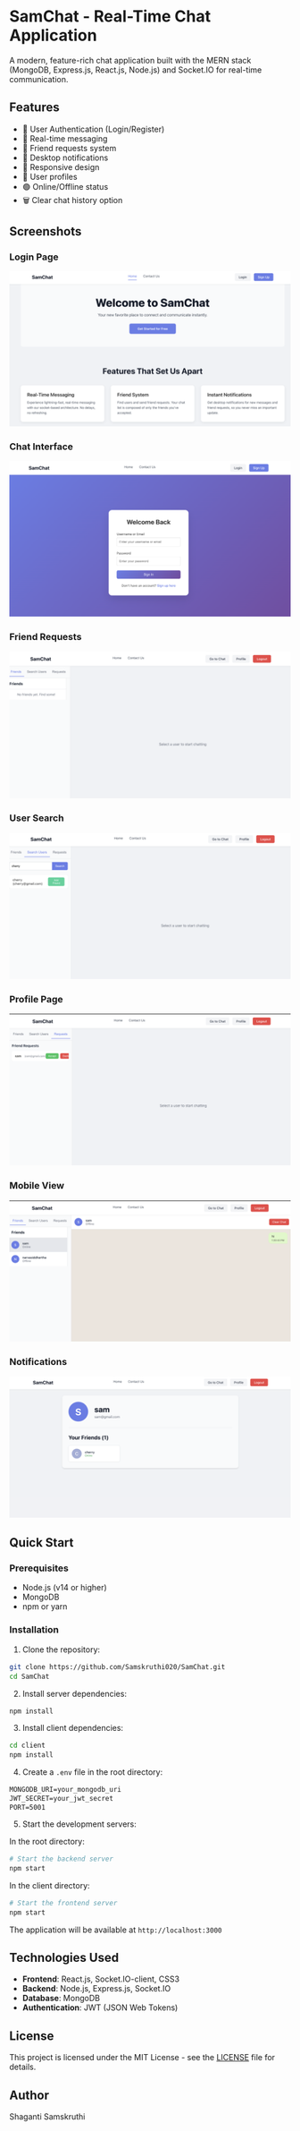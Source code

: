 # SamChat - Real-Time Chat Application

A modern, feature-rich chat application built with the MERN stack (MongoDB, Express.js, React.js, Node.js) and Socket.IO for real-time communication.

## Features

- 🔐 User Authentication (Login/Register)
- 💬 Real-time messaging
- 👥 Friend requests system
- 🔔 Desktop notifications
- 📱 Responsive design
- 👤 User profiles
- 🟢 Online/Offline status
- 🗑️ Clear chat history option

## Screenshots

### Login Page
![Login Page](docs/images/image.png)

### Chat Interface
![Chat Interface](docs/images/image_copy.png)

### Friend Requests
![Friend Requests](docs/images/image_copy_2.png)

### User Search
![User Search](docs/images/image_copy_3.png)

### Profile Page
![Profile Page](docs/images/image_copy_4.png)

### Mobile View
![Mobile View](docs/images/image_copy_5.png)

### Notifications
![Notifications](docs/images/image_copy_6.png)

## Quick Start

### Prerequisites
- Node.js (v14 or higher)
- MongoDB
- npm or yarn

### Installation

1. Clone the repository:
```bash
git clone https://github.com/Samskruthi020/SamChat.git
cd SamChat
```

2. Install server dependencies:
```bash
npm install
```

3. Install client dependencies:
```bash
cd client
npm install
```

4. Create a `.env` file in the root directory:
```
MONGODB_URI=your_mongodb_uri
JWT_SECRET=your_jwt_secret
PORT=5001
```

5. Start the development servers:

In the root directory:
```bash
# Start the backend server
npm start
```

In the client directory:
```bash
# Start the frontend server
npm start
```

The application will be available at `http://localhost:3000`

## Technologies Used

- **Frontend**: React.js, Socket.IO-client, CSS3
- **Backend**: Node.js, Express.js, Socket.IO
- **Database**: MongoDB
- **Authentication**: JWT (JSON Web Tokens)

## License

This project is licensed under the MIT License - see the [LICENSE](LICENSE) file for details.

## Author

Shaganti Samskruthi 
